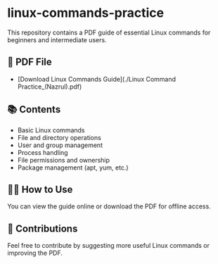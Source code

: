 # linux-commands-practice

This repository contains a PDF guide of essential Linux commands for beginners and intermediate users.

## 📄 PDF File

- [Download Linux Commands Guide](./Linux Command Practice_(Nazrul).pdf)

## 📚 Contents

- Basic Linux commands
- File and directory operations
- User and group management
- Process handling
- File permissions and ownership
- Package management (apt, yum, etc.)

## 🧑‍💻 How to Use

You can view the guide online or download the PDF for offline access.

## 📢 Contributions

Feel free to contribute by suggesting more useful Linux commands or improving the PDF.


